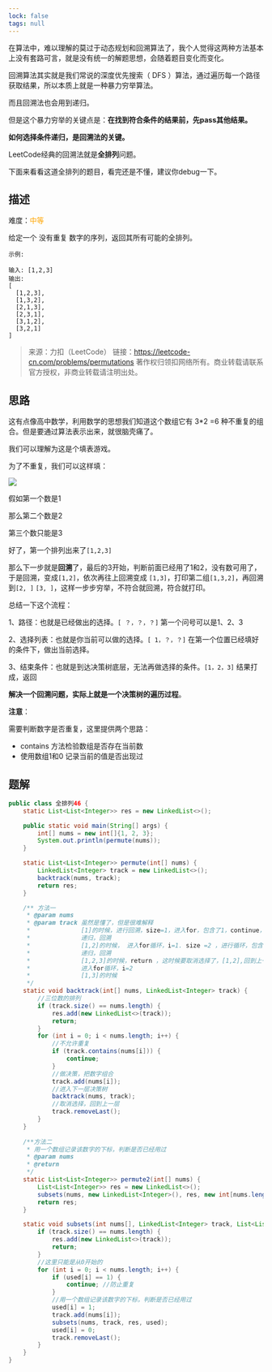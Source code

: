 ```yaml
---
lock: false
tags: null
---
```

在算法中，难以理解的莫过于动态规划和回溯算法了，我个人觉得这两种方法基本上没有套路可言，就是没有统一的解题思想，会随着题目变化而变化。

回溯算法其实就是我们常说的深度优先搜索（ DFS ）算法，通过遍历每一个路径获取结果，所以本质上就是一种暴力穷举算法。

而且回溯法也会用到递归。

但是这个暴力穷举的关键点是：**在找到符合条件的结果前，先pass其他结果。**



**如何选择条件递归，是回溯法的关键。**



LeetCode经典的回溯法就是**全排列**问题。

下面来看看这道全排列的题目，看完还是不懂，建议你debug一下。

## 描述

难度：<span style="color:orange">中等</span>

给定一个 没有重复 数字的序列，返回其所有可能的全排列。

```
示例:

输入: [1,2,3]
输出:
[
  [1,2,3],
  [1,3,2],
  [2,1,3],
  [2,3,1],
  [3,1,2],
  [3,2,1]
]
```

> 来源：力扣（LeetCode）
> 链接：https://leetcode-cn.com/problems/permutations
> 著作权归领扣网络所有。商业转载请联系官方授权，非商业转载请注明出处。

## 思路

这有点像高中数学，利用数学的思想我们知道这个数组它有 3*2 =6 种不重复的组合。但是要通过算法表示出来，就很脑壳痛了。

我们可以理解为这是个填表游戏。

为了不重复，我们可以这样填：

![](https://cdn.jsdelivr.net/gh/DogerRain/image@main/img-20210401/image-20210421174250840.png)

假如第一个数是1

那么第二个数是2

第三个数只能是3

好了，第一个排列出来了`[1,2,3]`

那么下一步就是**回溯**了，最后的3开始，判断前面已经用了1和2，没有数可用了，于是回溯，变成`[1,2]`，依次再往上回溯变成 `[1,3]`，打印第二组`[1,3,2]`，再回溯到`[2, ]` `[3, ]`，这样一步步穷举，不符合就回溯，符合就打印。

总结一下这个流程：

1、路径：也就是已经做出的选择。`[ ？，？，？]` 第一个问号可以是1、2、3

2、选择列表：也就是你当前可以做的选择。`[ 1，？，？]`  在第一个位置已经填好的条件下，做出当前选择。

3、结束条件：也就是到达决策树底层，无法再做选择的条件。`[1，2，3]` 结果打成，返回

**解决一个回溯问题，实际上就是一个决策树的遍历过程**。 



**注意**：

需要判断数字是否重复，这里提供两个思路：

- contains 方法检验数组是否存在当前数
- 使用数组1和0 记录当前的值是否出现过



## 题解

```java
public class 全排列46 {
    static List<List<Integer>> res = new LinkedList<>();

    public static void main(String[] args) {
        int[] nums = new int[]{1, 2, 3};
        System.out.println(permute(nums));
    }

    static List<List<Integer>> permute(int[] nums) {
        LinkedList<Integer> track = new LinkedList<>();
        backtrack(nums, track);
        return res;
    }

    /** 方法一
     * @param nums
     * @param track 虽然是懂了，但是很难解释
     *              [1]的时候，进行回溯，size=1，进入for，包含了1，continue，然后 把 2 加进去
     *              递归，回溯
     *              [1,2]的时候， 进入for循环，i=1. size =2 ，进行循环，包含了 1、2，然后循环把 3 进去
     *              递归，回溯
     *              [1,2,3]的时候，return ，这时候要取消选择了，[1,2],回到上一层
     *              进入for循环，i=2
     *              [1,3]的时候
     */
    static void backtrack(int[] nums, LinkedList<Integer> track) {
        //三位数的排列
        if (track.size() == nums.length) {
            res.add(new LinkedList<>(track));
            return;
        }
        for (int i = 0; i < nums.length; i++) {
            //不允许重复
            if (track.contains(nums[i])) {
                continue;
            }
            //做决策，把数字组合
            track.add(nums[i]);
            //进入下一层决策树
            backtrack(nums, track);
            //取消选择，回到上一层
            track.removeLast();
        }
    }
 
    /**方法二
     * 用一个数组记录该数字的下标，判断是否已经用过
     * @param nums
     * @return
     */
    static List<List<Integer>> permute2(int[] nums) {
        List<List<Integer>> res = new LinkedList<>();
        subsets(nums, new LinkedList<Integer>(), res, new int[nums.length]);
        return res;
    }

    static void subsets(int nums[], LinkedList<Integer> track, List<List<Integer>> res, int[] used) {
        if (track.size() == nums.length) {
            res.add(new LinkedList<>(track));
            return;
        }
        //这里只能是从0开始的
        for (int i = 0; i < nums.length; i++) {
            if (used[i] == 1) {
                continue; //防止重复
            }
            //用一个数组记录该数字的下标，判断是否已经用过
            used[i] = 1;
            track.add(nums[i]);
            subsets(nums, track, res, used);
            used[i] = 0;
            track.removeLast();
        }
    }
}
```

